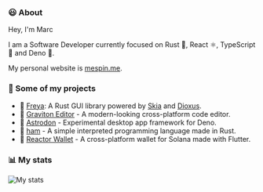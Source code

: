 ### 😃 About

Hey, I'm Marc

I am a Software Developer currently focused on Rust 🦀, React ⚛️, TypeScript 💙 and Deno 🦕.

My personal website is [mespin.me](https://mespin.me/).

### 💼 Some of my projects
* 🦀 [Freya](https://github.com/marc2332/freya): A Rust GUI library powered by [Skia](https://skia.org/) and [Dioxus](https://dioxuslabs.com/).
* 🚀 [Graviton Editor](https://github.com/Graviton-Code-Editor/Graviton-App) - A modern-looking cross-platform code editor.
* 🦕 [Astrodon](https://github.com/astrodon/astrodon) - Experimental desktop app framework for Deno.
* 🧪 [ham](https://github.com/marc2332/ham) - A simple interpreted programming language made in Rust.
* 💸 [Reactor Wallet](https://github.com/marc2332/solana-mobile-wallet) - A cross-platform wallet for Solana made with Flutter.

### 📊 My stats 

![My stats](https://github-readme-stats.vercel.app/api?username=marc2332&show_icons=true&theme=calm&count_private=true)
